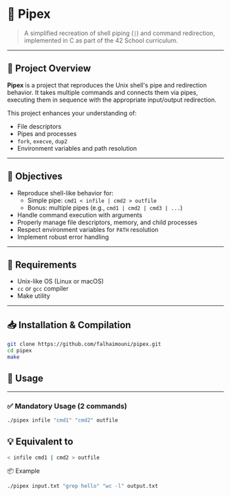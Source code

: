 # 🔗 Pipex

> A simplified recreation of shell piping (`|`) and command redirection, implemented in C as part of the 42 School curriculum.

---

## 📌 Project Overview

**Pipex** is a project that reproduces the Unix shell's pipe and redirection behavior. It takes multiple commands and connects them via pipes, executing them in sequence with the appropriate input/output redirection.

This project enhances your understanding of:
- File descriptors  
- Pipes and processes  
- `fork`, `execve`, `dup2`  
- Environment variables and path resolution  

---

## 🎯 Objectives

- Reproduce shell-like behavior for:
  - Simple pipe: `cmd1 < infile | cmd2 > outfile`
  - Bonus: multiple pipes (e.g., `cmd1 | cmd2 | cmd3 | ...`)
- Handle command execution with arguments
- Properly manage file descriptors, memory, and child processes
- Respect environment variables for `PATH` resolution
- Implement robust error handling

---

## 🔧 Requirements

- Unix-like OS (Linux or macOS)
- `cc` or `gcc` compiler
- Make utility

---

## 📥 Installation & Compilation

```bash
git clone https://github.com/falhaimouni/pipex.git
cd pipex
make
```
## 🚀 Usage

---

### ✅ Mandatory Usage (2 commands)

```bash
./pipex infile "cmd1" "cmd2" outfile
```
## 💡 Equivalent to
```bash
< infile cmd1 | cmd2 > outfile
```
📦 Example
```bash
./pipex input.txt "grep hello" "wc -l" output.txt
```

